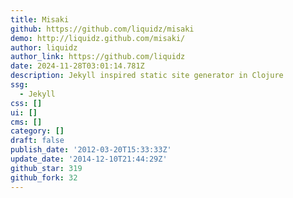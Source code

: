 ```yaml
---
title: Misaki
github: https://github.com/liquidz/misaki
demo: http://liquidz.github.com/misaki/
author: liquidz
author_link: https://github.com/liquidz
date: 2024-11-28T03:01:14.781Z
description: Jekyll inspired static site generator in Clojure
ssg:
  - Jekyll
css: []
ui: []
cms: []
category: []
draft: false
publish_date: '2012-03-20T15:33:33Z'
update_date: '2014-12-10T21:44:29Z'
github_star: 319
github_fork: 32
---
```


